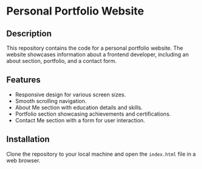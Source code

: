 # Personal Portfolio Website

## Description

This repository contains the code for a personal portfolio website. The website showcases information about a frontend developer, including an about section, portfolio, and a contact form.

## Features

- Responsive design for various screen sizes.
- Smooth scrolling navigation.
- About Me section with education details and skills.
- Portfolio section showcasing achievements and certifications.
- Contact Me section with a form for user interaction.

## Installation

Clone the repository to your local machine and open the `index.html` file in a web browser.


